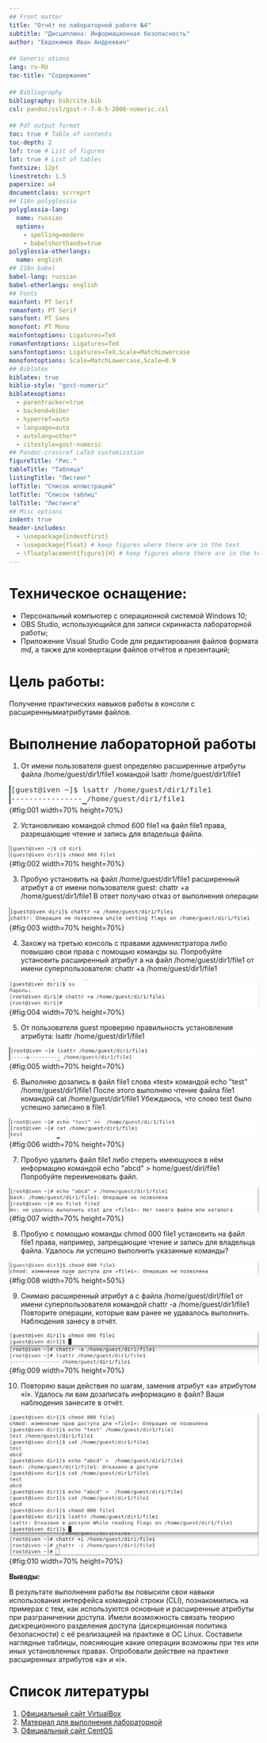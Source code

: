 ```yaml
---
## Front matter
title: "Отчёт по лабораторной работе №4"
subtitle: "Дисциплина: Информационная безопасность"
author: "Евдокимов Иван Андреевич"

## Generic otions
lang: ru-RU
toc-title: "Содержание"

## Bibliography
bibliography: bib/cite.bib
csl: pandoc/csl/gost-r-7-0-5-2008-numeric.csl

## Pdf output format
toc: true # Table of contents
toc-depth: 2
lof: true # List of figures
lot: true # List of tables
fontsize: 12pt
linestretch: 1.5
papersize: a4
documentclass: scrreprt
## I18n polyglossia
polyglossia-lang:
  name: russian
  options:
	- spelling=modern
	- babelshorthands=true
polyglossia-otherlangs:
  name: english
## I18n babel
babel-lang: russian
babel-otherlangs: english
## Fonts
mainfont: PT Serif
romanfont: PT Serif
sansfont: PT Sans
monofont: PT Mono
mainfontoptions: Ligatures=TeX
romanfontoptions: Ligatures=TeX
sansfontoptions: Ligatures=TeX,Scale=MatchLowercase
monofontoptions: Scale=MatchLowercase,Scale=0.9
## Biblatex
biblatex: true
biblio-style: "gost-numeric"
biblatexoptions:
  - parentracker=true
  - backend=biber
  - hyperref=auto
  - language=auto
  - autolang=other*
  - citestyle=gost-numeric
## Pandoc-crossref LaTeX customization
figureTitle: "Рис."
tableTitle: "Таблица"
listingTitle: "Листинг"
lofTitle: "Список иллюстраций"
lotTitle: "Список таблиц"
lolTitle: "Листинги"
## Misc options
indent: true
header-includes:
  - \usepackage{indentfirst}
  - \usepackage{float} # keep figures where there are in the text
  - \floatplacement{figure}{H} # keep figures where there are in the text
---
```


# Техническое оснащение:

-   Персональный компьютер с операционной системой Windows 10;
-   OBS Studio, использующийся для записи скринкаста лабораторной
    работы;
-   Приложение Visual Studio Code для редактирования файлов формата
    *md*, а также для конвертации файлов отчётов и презентаций;

# Цель работы:

Получение практических навыков работы в консоли с расширеннымиатрибутами файлов.

# Выполнение лабораторной работы

1. От имени пользователя guest определяю расширенные атрибуты файла /home/guest/dir1/file1 командой lsattr /home/guest/dir1/file1

![Определяю расширенные атрибуты](image/4.1.png){#fig:001 width=70% height=70%}

2. Установливаю командой chmod 600 file1 на файл file1 права, разрешающие чтение и запись для владельца файла.

![Команда chmod 600 file1](image/4.2.png){#fig:002 width=70% height=70%}

3. Пробую установить на файл /home/guest/dir1/file1 расширенный атрибут a от имени пользователя guest: chattr +a /home/guest/dir1/file1
В ответ получаю отказ от выполнения операции

![Пробую установить на файл расширенный атрибут](image/4.3.png){#fig:003 width=70% height=70%}

4. Захожу на третью консоль с правами администратора либо повышаю свои права с помощью команды su. Попробуйте установить расширенный атрибут a на файл /home/guest/dir1/file1 от имени суперпользователя:
chattr +a /home/guest/dir1/file1

![Третью консоль с правами администратора](image/4.4.png){#fig:004 width=70% height=70%}

5. От пользователя guest проверяю правильность установления атрибута:
lsattr /home/guest/dir1/file1

![Проверяю правильность установления атрибута](image/4.5.png){#fig:005 width=70% height=70%}

6. Выполняю дозапись в файл file1 слова «test» командой echo "test" /home/guest/dir1/file1
После этого выполняю чтение файла file1 командой cat /home/guest/dir1/file1
Убеждаюсь, что слово test было успешно записано в file1.

![Выполняю дозапись в файл file1](image/4.6.png){#fig:006 width=70% height=70%}

7. Пробую удалить файл file1 либо стереть имеющуюся в нём информацию командой echo "abcd" >  home/guest/dirl/file1
Попробуйте переименовать файл.

![ Пробую удалить файл file1](image/4.7.png){#fig:007 width=70% height=70%}

8. Пробую с помощью команды chmod 000 file1 установить на файл file1 права, например, запрещающие чтение и запись для владельца файла. Удалось ли успешно выполнить указанные команды?

![Команды chmod 000 file1](image/4.8.png){#fig:008 width=70% height=50%}

9. Снимаю расширенный атрибут a с файла /home/guest/dirl/file1 от имени суперпользователя командой chattr -a /home/guest/dir1/file1
Повторите операции, которые вам ранее не удавалось выполнить. Наблюдения занесу в отчёт.

![Снимаю расширенный атрибут a с файла](image/4.9.png){#fig:009 width=70% height=70%}

10. Повторяю ваши действия по шагам, заменив атрибут «a» атрибутом «i».
Удалось ли вам дозаписать информацию в файл? Ваши наблюдения занесите в отчёт.

![Замена атрибута «a» атрибутом «i».](image/4.10.png){#fig:010 width=70% height=70%}

**Выводы:**

В результате выполнения работы вы повысили свои навыки использования интерфейса командой строки (CLI), познакомились на примерах с тем, как используются основные и расширенные атрибуты при разграничении доступа. Имели возможность связать теорию дискреционного разделения доступа (дискреционная политика безопасности) с её реализацией на практике в ОС Linux. Составили наглядные таблицы, поясняющие какие операции возможны при тех или иных установленных правах. Опробовали действие на практике расширенных атрибутов «а» и «i».

# Список литературы

1.  [Официальный сайт VirtualBox](https://www.virtualbox.org/)
2.  [Материал для выполнения лабораторной](https://esystem.rudn.ru/pluginfile.php/2090277/mod_resource/content/3/004-lab_discret_extattr.pdf)
3.  [Официальный сайт CentOS](https://www.centos.org/)

